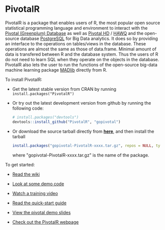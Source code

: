 PivotalR
=======

PivotalR is a package that enables users of R, the most popular open source statistical programming language
and environment to interact with the [Pivotal (Greenplum) Database](http://www.greenplum.com/products/greenplum-database)
as well as [Pivotal HD](http://www.greenplum.com/products/pivotal-hd) / [HAWQ](http://www.greenplum.com/blog/dive-in/hawq-the-new-benchmark-for-sql-on-hadoop)
and the open-source database [PostgreSQL](http://www.postgresql.org/) for Big Data
analytics. It does so by providing an interface to the operations on tables/views in the database. These
operations are almost the same as those of data.frame. Minimal amount of data is transfered between R and
the database system. Thus the users of R do not need to learn SQL when they
operate on the objects in the database. PivotalR also lets the user to run the functions of the open-source
big-data machine
learning package [MADlib](http://madlib.net/) directly from R.

To install PivotalR:

* Get the latest stable version from CRAN by running `install.packages("PivotalR")`

* Or try out the latest development version from github by running the following code:

    ```r
    # install.packages("devtools")
    devtools::install_github("PivotalR", "gopivotal")
    ```

* Or download the source tarball directly from [**here**](https://github.com/gopivotal/PivotalR/tarball/master), and
  then install the tarball

  ```r
  install.packages("gopivotal-PivotalR-xxxx.tar.gz", repos = NULL, type = "source")
  ```
  where "gopivotal-PivotalR-xxxx.tar.gz" is the name of the package.
  
To get started:

* [Read the wiki](https://github.com/gopivotal/PivotalR/wiki)

* [Look at some demo code](https://github.com/gopivotal/PivotalR/wiki/Example)

* [Watch a training video](https://docs.google.com/file/d/0B9bfZ-YiuzxQc1RWTEJJZ2V1TWc/edit?usp=sharing)

* [Read the quick-start guide](https://github.com/wjjung317/gp-r/blob/master/docs/PivotalR-quick-start%20v2.pdf)

* [View the pivotal demo slides](https://docs.google.com/presentation/d/103dv1h4VBCBAixqpezJzWmffyrcRR2h9MCJBTfMOBIM/edit?usp=sharing)

* [Check out the PivotalR webpage](http://gopivotal.github.io/PivotalR)

